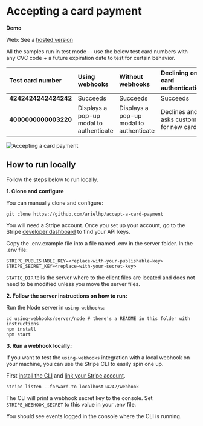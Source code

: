 # Accepting a card payment

**Demo**

Web: See a [hosted version](https://hhqhp.sse.codesandbox.io/)

All the samples run in test mode -- use the below test card numbers with any CVC code + a future expiration date to test for certain behavior.

<!-- prettier-ignore -->
| Test card number     | Using webhooks | Without webhooks | Declining on card authentication |
:--- | :--- | :--- | :---
**4242424242424242** | Succeeds  | Succeeds  | Succeeds |
**4000000000003220** | Displays a pop-up modal to authenticate  | Displays a pop-up modal to authenticate  | Declines and asks customer for new card |

<img src="./web-elements-card-payment.gif" alt="Accepting a card payment" align="center">


## How to run locally

Follow the steps below to run locally.

**1. Clone and configure**

You can manually clone and configure:

```
git clone https://github.com/arielhp/accept-a-card-payment
```

You will need a Stripe account. Once you set up your account, go to the Stripe [developer dashboard](https://stripe.com/docs/development#api-keys) to find your API keys. 

Copy the .env.example file into a file named .env in the server folder. In the .env file:

```
STRIPE_PUBLISHABLE_KEY=<replace-with-your-publishable-key>
STRIPE_SECRET_KEY=<replace-with-your-secret-key>
```

`STATIC_DIR` tells the server where to the client files are located and does not need to be modified unless you move the server files.

**2. Follow the server instructions on how to run:**

Run the Node server in `using-webhooks`:

```
cd using-webhooks/server/node # there's a README in this folder with instructions
npm install
npm start
```

**3. Run a webhook locally:**

If you want to test the `using-webhooks` integration with a local webhook on your machine, you can use the Stripe CLI to easily spin one up.

First [install the CLI](https://stripe.com/docs/stripe-cli) and [link your Stripe account](https://stripe.com/docs/stripe-cli#link-account).

```
stripe listen --forward-to localhost:4242/webhook
```

The CLI will print a webhook secret key to the console. Set `STRIPE_WEBHOOK_SECRET` to this value in your .env file.

You should see events logged in the console where the CLI is running.
